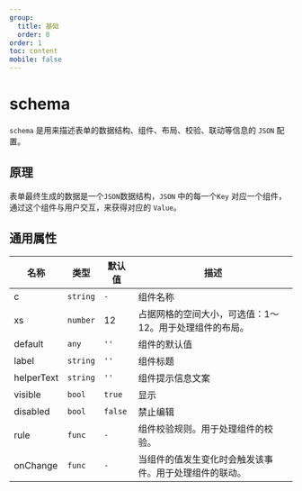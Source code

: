 ```yaml
---
group:
  title: 基础
  order: 0
order: 1
toc: content
mobile: false
---
```



# schema

`schema` 是用来描述表单的数据结构、组件、布局、校验、联动等信息的 `JSON` 配置。

## 原理

表单最终生成的数据是一个`JSON`数据结构，`JSON` 中的每一个`Key` 对应一个组件，通过这个组件与用户交互，来获得对应的 `Value`。



## 通用属性

| 名称       | 类型     | 默认值  | 描述                                                    |
| ---------- | -------- | ------- | ------------------------------------------------------- |
| c          | `string` | `-`     | 组件名称                                                |
| xs         | `number` | 12      | 占据网格的空间大小，可选值：1～12。用于处理组件的布局。 |
| default    | `any`    | `''`    | 组件的默认值                                            |
| label      | `string` | `''`    | 组件标题                                                |
| helperText | `string` | `''`    | 组件提示信息文案                                        |
| visible    | `bool`   | `true`  | 显示                                                    |
| disabled   | `bool`   | `false` | 禁止编辑                                                |
| rule       | `func`   | `-`     | 组件校验规则。用于处理组件的校验。                      |
| onChange   | `func`   | `-`     | 当组件的值发生变化时会触发该事件。用于处理组件的联动。  |

